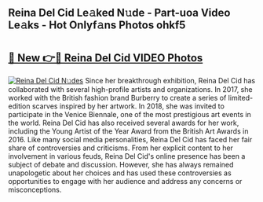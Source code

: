 ## Reina Del Cid Le𝚊ked N𝚞de - Part-uoa Video Le𝚊ks - Hot Onlyf𝚊ns Photos ohkf5

# <h2><a href="http://ab46194.deff.icu/?id=Reina+Del+Cid">🔗 New 👉🔴 Reina Del Cid VIDEO Photos</a></h2>

[![Reina Del Cid N𝚞des](https://i.imgur.com/rIISA9y.gif)](http://ab46194.deff.icu/?id=Reina+Del+Cid)
Since her breakthrough exhibition, Reina Del Cid has collaborated with several high-profile artists and organizations. In 2017, she worked with the British fashion brand Burberry to create a series of limited-edition scarves inspired by her artwork. In 2018, she was invited to participate in the Venice Biennale, one of the most prestigious art events in the world. Reina Del Cid has also received several awards for her work, including the Young Artist of the Year Award from the British Art Awards in 2016. Like many social media personalities, Reina Del Cid has faced her fair share of controversies and criticisms. From her explicit content to her involvement in various feuds, Reina Del Cid's online presence has been a subject of debate and discussion. However, she has always remained unapologetic about her choices and has used these controversies as opportunities to engage with her audience and address any concerns or misconceptions.
